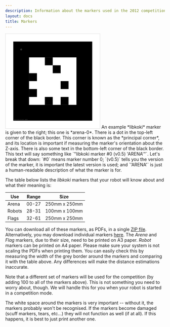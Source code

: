 ```yaml
---
description: Information about the markers used in the 2012 competition
layout: docs
title: Markers
---
```

<img src="/images/content/marker-0.png" alt="An Example Marker: Arena marker 0" class="right" />
An example *libkoki* marker is given to the right; this one is *arena-0*.
There is a dot in the top-left corner of the black border.  This corner is known as the *principal corner*, and its location is important if measuring the marker's orientation about the Z-axis.
There is also some text in the bottom-left corner of the black border.
This text will say something like `"libkoki marker #0 (v0.5) 'ARENA'"`.
Let's break that down:
`#0` means marker number 0;
`(v0.5)` tells you the version of the marker, it is important the latest version is used; and
`'ARENA'` is just a human-readable description of what the marker is for.

The table below lists the *libkoki* markers that your robot will know about and what their meaning is:


| Use         | Range | Size          |
|-------------|-------|---------------|
| Arena       | 00-27 | 250mm x 250mm |
| Robots      | 28-31 | 100mm x 100mm |
| Flags       | 32-61 | 250mm x 250mm |


You can download all of these markers, as PDFs, in a single [ZIP file](/resources/2015/markers/sr-dev-markers-2015.zip).
Alternatively, you may download individual markers [here](/resources/2015/markers/).
The *Arena* and *Flag* markers, due to their size, need to be printed on A3 paper.
*Robot* markers can be printed on A4 paper.
Please make sure your system is not scaling the PDFs when printing them.
You can easily check this by measuring the width of the grey border around the markers and comparing it with the table above.
Any differences will make the distance estimations inaccurate.

Note that a different set of markers will be used for the competition (by adding 100 to all of the markers above).
This is not something you need to worry about, though.
We will handle this for you when your robot is started in a competition mode.

The white space around the markers is very important -- without it, the markers probably won't be recognised.
If the markers become damaged (scuff markers, tears, etc...) they will not function as well (if at all).
If this happens, it is best to just print another one.
